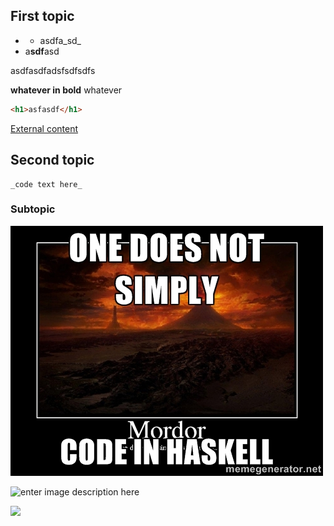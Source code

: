 ## First topic
* * asdfa_sd_
* a**sdf**asd

asdfasdfadsfsdfsdfs

**whatever in bold** whatever

```html
<h1>asfasdf</h1>
```
[External content](https://www.google.com.au)
## Second topic

```
_code text here_
```
### Subtopic

![enter link description here](/assets/haskell-mordor.jpg)

![enter image description here](/assets/feature-expedition.jpg "enter image title here")

![](/assets/logo-image-doe.jpg)